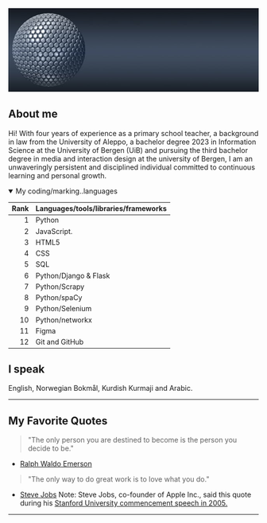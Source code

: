 
<picture>
 <source media="(prefers-color-scheme: dark)" srcset="banner2-5200266.jpg">
 <source media="(prefers-color-scheme: light)" srcset="banner3-5200266_1920.jpg">
 <img alt="A silver colored round ball composed of a group of small round balls, there is a small glitter on the ball. " src="banner1-5200266_640.jpg">
</picture>

## About me
Hi! With four years of experience as a primary school teacher, a background in law from the University of Aleppo, a bachelor degree 2023 in Information Science at the University of Bergen (UiB) and pursuing the third bachelor degree in media and interaction design at the university of Bergen, I am an unwaveringly persistent and disciplined individual committed to continuous learning and personal growth.

<details open>
 <summary> My coding/marking..languages</summary>
 
| Rank | Languages/tools/libraries/frameworks|
|-----:|--------------|
|     1| Python       |
|     2| JavaScript.  |
|     3| HTML5        |
|     4| CSS          |
|     5| SQL          |
|     6| Python/Django & Flask|
|     7| Python/Scrapy|
|     8| Python/spaCy |
|     9| Python/Selenium |
|     10| Python/networkx|
|     11| Figma|
|     12| Git and GitHub|





 </details>
 
## I speak
English, Norwegian Bokmål, Kurdish Kurmaji and Arabic.


---
## My Favorite Quotes
>"The only person you are destined to become is the person you decide to be." 
- [Ralph Waldo Emerson](https://en.wikipedia.org/wiki/Ralph_Waldo_Emerson)

>"The only way to do great work is to love what you do." 
- [Steve Jobs](https://en.wikipedia.org/wiki/Steve_Jobs#1985–1997)
Note: Steve Jobs, co-founder of Apple Inc., said this quote during his [Stanford University commencement speech in 2005.](https://www.youtube.com/watch?v=UF8uR6Z6KLc)
---




<!---
zagrosjawar/zagrosjawar is a ✨ special ✨ repository because its `README.md` (this file) appears on your GitHub profile.
You can click the Preview link to take a look at your changes.
--->
